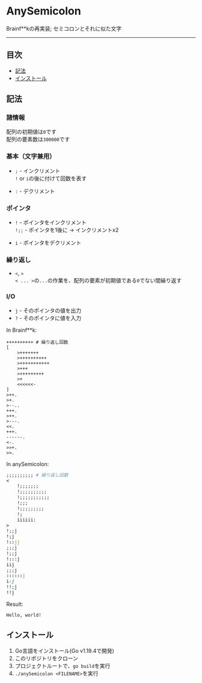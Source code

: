 # AnySemicolon
Brainf**kの再実装; セミコロンとそれに似た文字

---

## 目次
- [記法](#記法)
- [インストール](#インストール)

## 記法
### 諸情報
配列の初期値は`0`です  
配列の要素数は`300000`です  

### 基本（文字兼用）
- `;` - インクリメント  
    `!` or `i`の後に付けて回数を表す

- `:` - デクリメント

### ポインタ
- `!` - ポインタをインクリメント  
    `!;;` - ポインタを1後に -> インクリメントx2

- `i` - ポインタをデクリメント

### 繰り返し
- `<`, `>`  
    `< ... >`の`...`の作業を、配列の要素が初期値である`0`でない間繰り返す

### I/O
- `j` - そのポインタの値を出力
- `?` - そのポインタに値を入力

In Brainf**k:
```brainfuck
++++++++++ # 繰り返し回数
[
    >+++++++
    >++++++++++
    >+++++++++++
    >+++
    >+++++++++
    >+
    <<<<<<-
]
>++.
>+.
>--..
+++.
>++.
>---.
<<.
+++.
------.
<-.
>>+.
>>.
```

In anySemicolon:
```Ruby
;;;;;;;;;; # 繰り返し回数
<
    !;;;;;;;
    !;;;;;;;;;;
    !;;;;;;;;;;;
    !;;;
    !;;;;;;;;;
    !;
    iiiiii:
>
!;;j
!;j
!::jj
;;;j
!;;j
!:::j
iij
;;;j
::::::j
i:j
!!;j
!!j
```

Result:
```console
Hello, world!
```

## インストール
1. Go言語をインストール(Go v1.19.4で開発)
2. このリポジトリをクローン
3. プロジェクトルートで、`go build`を実行
4. `./anySemicolon <FILENAME>`を実行